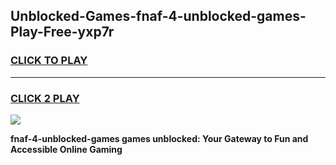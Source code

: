 
## Unblocked-Games-fnaf-4-unblocked-games-Play-Free-yxp7r
<h3>
<a href="https://premium76.site?title=fnaf-4-unblocked-games&ref=17A">CLICK TO PLAY</a></h3>
<hr>

<h3>
<a href="https://premium76.site?title=fnaf-4-unblocked-games&ref=17A">CLICK 2 PLAY</a>
  
</h3>

<a href="https://premium76.site?title=fnaf-4-unblocked-games&ref=17A"><img src="https://clearcache.store/games.png"></a>


**fnaf-4-unblocked-games games unblocked: Your Gateway to Fun and Accessible Online Gaming**
